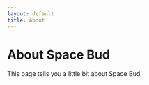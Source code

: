 ```yaml
---
layout: default
title: About
---
```


# About Space Bud

This page tells you a little bit about Space Bud.

